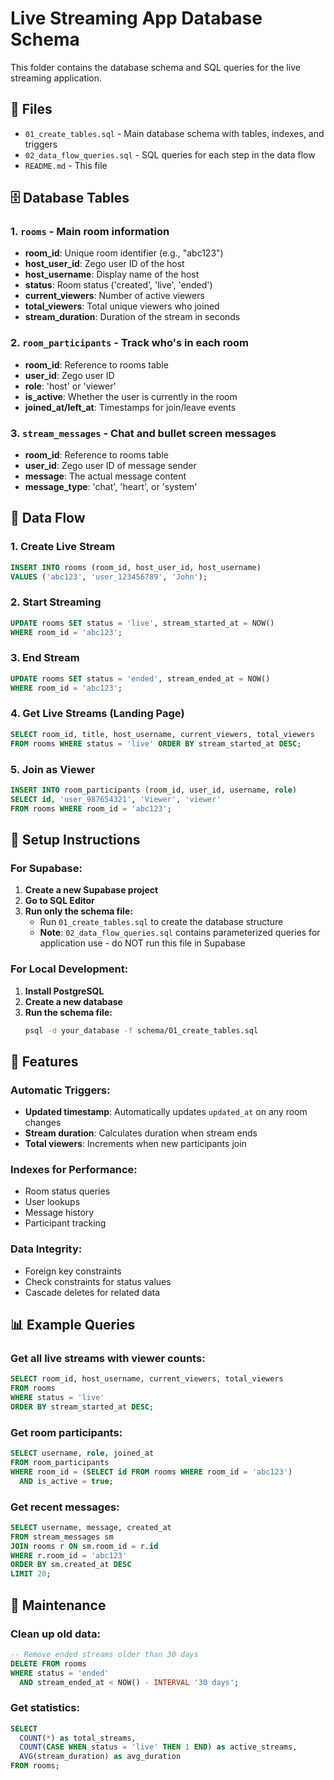 # Live Streaming App Database Schema

This folder contains the database schema and SQL queries for the live streaming application.

## 📁 Files

- `01_create_tables.sql` - Main database schema with tables, indexes, and triggers
- `02_data_flow_queries.sql` - SQL queries for each step in the data flow
- `README.md` - This file

## 🗄️ Database Tables

### 1. `rooms` - Main room information
- **room_id**: Unique room identifier (e.g., "abc123")
- **host_user_id**: Zego user ID of the host
- **host_username**: Display name of the host
- **status**: Room status ('created', 'live', 'ended')
- **current_viewers**: Number of active viewers
- **total_viewers**: Total unique viewers who joined
- **stream_duration**: Duration of the stream in seconds

### 2. `room_participants` - Track who's in each room
- **room_id**: Reference to rooms table
- **user_id**: Zego user ID
- **role**: 'host' or 'viewer'
- **is_active**: Whether the user is currently in the room
- **joined_at/left_at**: Timestamps for join/leave events

### 3. `stream_messages` - Chat and bullet screen messages
- **room_id**: Reference to rooms table
- **user_id**: Zego user ID of message sender
- **message**: The actual message content
- **message_type**: 'chat', 'heart', or 'system'

## 🔄 Data Flow

### 1. Create Live Stream
```sql
INSERT INTO rooms (room_id, host_user_id, host_username)
VALUES ('abc123', 'user_123456789', 'John');
```

### 2. Start Streaming
```sql
UPDATE rooms SET status = 'live', stream_started_at = NOW() 
WHERE room_id = 'abc123';
```

### 3. End Stream
```sql
UPDATE rooms SET status = 'ended', stream_ended_at = NOW() 
WHERE room_id = 'abc123';
```

### 4. Get Live Streams (Landing Page)
```sql
SELECT room_id, title, host_username, current_viewers, total_viewers
FROM rooms WHERE status = 'live' ORDER BY stream_started_at DESC;
```

### 5. Join as Viewer
```sql
INSERT INTO room_participants (room_id, user_id, username, role)
SELECT id, 'user_987654321', 'Viewer', 'viewer'
FROM rooms WHERE room_id = 'abc123';
```

## 🚀 Setup Instructions

### For Supabase:

1. **Create a new Supabase project**
2. **Go to SQL Editor**
3. **Run only the schema file:**
   - Run `01_create_tables.sql` to create the database structure
   - **Note**: `02_data_flow_queries.sql` contains parameterized queries for application use - do NOT run this file in Supabase

### For Local Development:

1. **Install PostgreSQL**
2. **Create a new database**
3. **Run the schema file:**
   ```bash
   psql -d your_database -f schema/01_create_tables.sql
   ```

## 🔧 Features

### Automatic Triggers:
- **Updated timestamp**: Automatically updates `updated_at` on any room changes
- **Stream duration**: Calculates duration when stream ends
- **Total viewers**: Increments when new participants join

### Indexes for Performance:
- Room status queries
- User lookups
- Message history
- Participant tracking

### Data Integrity:
- Foreign key constraints
- Check constraints for status values
- Cascade deletes for related data

## 📊 Example Queries

### Get all live streams with viewer counts:
```sql
SELECT room_id, host_username, current_viewers, total_viewers
FROM rooms 
WHERE status = 'live' 
ORDER BY stream_started_at DESC;
```

### Get room participants:
```sql
SELECT username, role, joined_at
FROM room_participants 
WHERE room_id = (SELECT id FROM rooms WHERE room_id = 'abc123')
  AND is_active = true;
```

### Get recent messages:
```sql
SELECT username, message, created_at
FROM stream_messages sm
JOIN rooms r ON sm.room_id = r.id
WHERE r.room_id = 'abc123'
ORDER BY sm.created_at DESC
LIMIT 20;
```

## 🧹 Maintenance

### Clean up old data:
```sql
-- Remove ended streams older than 30 days
DELETE FROM rooms 
WHERE status = 'ended' 
  AND stream_ended_at < NOW() - INTERVAL '30 days';
```

### Get statistics:
```sql
SELECT 
  COUNT(*) as total_streams,
  COUNT(CASE WHEN status = 'live' THEN 1 END) as active_streams,
  AVG(stream_duration) as avg_duration
FROM rooms;
```
